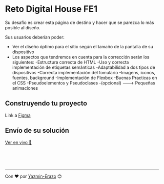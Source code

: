 # Reto Digital House FE1

Su desafío es crear esta página de destino y hacer que se parezca lo más posible al diseño.

Sus usuarios deberían poder:

- Ver el diseño óptimo para el sitio según el tamaño de la pantalla de su dispositivo
- Los aspectos que tendremos en cuenta para la corrección serán los siguientes:
         -Estructura correcta de HTML
         -Uso y correcta implementación de etiquetas semánticas
         -Adaptabilidad a dos tipos de dispositivos
         -Correcta implementación del fomulario
         -Imagens, iconos, fuentes, background
         -Implementación de Flexbox
         -Buenas Practicas en el CSS
         -Pseudoelementos y Pseudoclases 
         -(opcional) ---> Pequeñas animaciones


## Construyendo tu proyecto
Link a [Figma](https://www.figma.com/file/3PSyK3KYcmvbwK2OVFjFWm/Nico-Digital?node-id=4%3A2)

## Envío de su solución
[Ver en vivo 🚀](https://y-erazo.github.io/DH-ExamenPracticoFE1/)

<br/>
<br/>
<br/>

---
Con ❤️ por [Yazmin-Erazo](https://github.com/y-erazo) 😊
